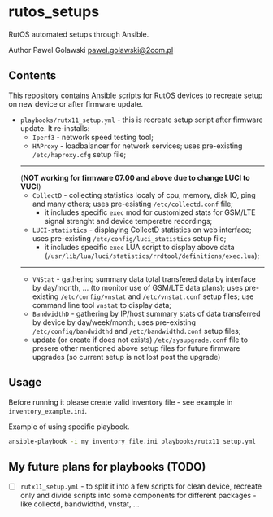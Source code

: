 # rutos_setups

RutOS automated setups through Ansible.

Author Pawel Golawski <pawel.golawski@2com.pl>

## Contents

This repository contains Ansible scripts for RutOS devices to recreate setup on new device or after firmware update.

* ```playbooks/rutx11_setup.yml``` - this is recreate setup script after firmware update. It re-installs:
  * ```Iperf3``` - network speed testing tool;
  * ```HAProxy``` - loadbalancer for network services; uses pre-existing ```/etc/haproxy.cfg``` setup file;
  ***
  (__NOT working for firmware 07.00 and above due to change LUCI to VUCI__)
  * ```CollectD``` - collecting statistics localy of cpu, memory, disk IO, ping and many others; uses pre-esisting ```/etc/collectd.conf``` file;
    * it includes specific ```exec``` mod for customized stats for GSM/LTE signal strenght and device temperatre recordings;
  * ```LUCI-statistics``` - displaying CollectD statistics on web interface; uses pre-existing ```/etc/config/luci_statistics``` setup file;
    * it includes specific ```exec``` LUA script to display above data (```/usr/lib/lua/luci/statistics/rrdtool/definitions/exec.lua```);
  ***
  * ```VNStat``` - gathering summary data total transfered data by interface by day/month, ... (to monitor use of GSM/LTE data plans); uses pre-existing ```/etc/config/vnstat``` and ```/etc/vnstat.conf``` setup files; use command line tool ```vnstat``` to display data;
  * ```BandwidthD``` - gathering by IP/host summary stats of data transferred by device by day/week/month; uses pre-existing ```/etc/config/bandwidthd``` and ```/etc/bandwidthd.conf``` setup files;
  * update (or create if does not exists) ```/etc/sysupgrade.conf``` file to presere other mentioned above setup files for future firmware upgrades (so current setup is not lost post the upgrade)

## Usage

Before running it please create valid inventory file - see example in ```inventory_example.ini```.

Example of using specific playbook.

```bash
ansible-playbook -i my_inventory_file.ini playbooks/rutx11_setup.yml
```

## My future plans for playbooks (TODO)

* [ ] ```rutx11_setup.yml``` - to split it into a few scripts for clean device, recreate only and divide scripts into some components for different packages - like collectd, bandwidthd, vnstat, ...

[//]: # (None at the moment)
